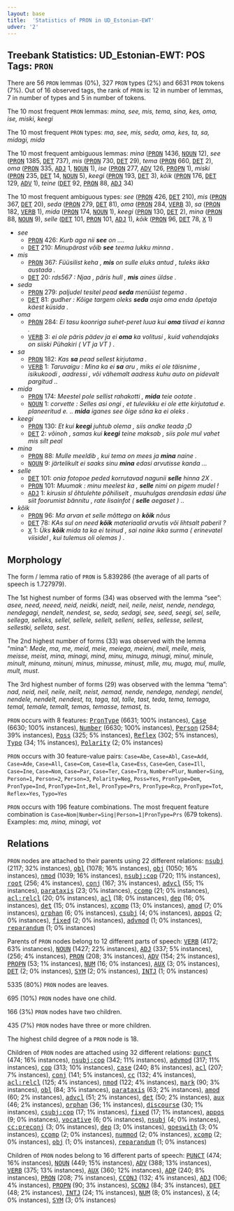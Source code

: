 ```yaml
---
layout: base
title:  'Statistics of PRON in UD_Estonian-EWT'
udver: '2'
---
```


## Treebank Statistics: UD_Estonian-EWT: POS Tags: `PRON`

There are 56 `PRON` lemmas (0%), 327 `PRON` types (2%) and 6631 `PRON` tokens (7%).
Out of 16 observed tags, the rank of `PRON` is: 12 in number of lemmas, 7 in number of types and 5 in number of tokens.

The 10 most frequent `PRON` lemmas: <em>mina, see, mis, tema, sina, kes, oma, ise, miski, keegi</em>

The 10 most frequent `PRON` types:  <em>ma, see, mis, seda, oma, kes, ta, sa, midagi, mida</em>

The 10 most frequent ambiguous lemmas: <em>mina</em> (<tt><a href="et_ewt-pos-PRON.html">PRON</a></tt> 1436, <tt><a href="et_ewt-pos-NOUN.html">NOUN</a></tt> 12), <em>see</em> (<tt><a href="et_ewt-pos-PRON.html">PRON</a></tt> 1385, <tt><a href="et_ewt-pos-DET.html">DET</a></tt> 737), <em>mis</em> (<tt><a href="et_ewt-pos-PRON.html">PRON</a></tt> 730, <tt><a href="et_ewt-pos-DET.html">DET</a></tt> 29), <em>tema</em> (<tt><a href="et_ewt-pos-PRON.html">PRON</a></tt> 660, <tt><a href="et_ewt-pos-DET.html">DET</a></tt> 2), <em>oma</em> (<tt><a href="et_ewt-pos-PRON.html">PRON</a></tt> 335, <tt><a href="et_ewt-pos-ADJ.html">ADJ</a></tt> 1, <tt><a href="et_ewt-pos-NOUN.html">NOUN</a></tt> 1), <em>ise</em> (<tt><a href="et_ewt-pos-PRON.html">PRON</a></tt> 277, <tt><a href="et_ewt-pos-ADV.html">ADV</a></tt> 126, <tt><a href="et_ewt-pos-PROPN.html">PROPN</a></tt> 1), <em>miski</em> (<tt><a href="et_ewt-pos-PRON.html">PRON</a></tt> 235, <tt><a href="et_ewt-pos-DET.html">DET</a></tt> 14, <tt><a href="et_ewt-pos-NOUN.html">NOUN</a></tt> 5), <em>keegi</em> (<tt><a href="et_ewt-pos-PRON.html">PRON</a></tt> 193, <tt><a href="et_ewt-pos-DET.html">DET</a></tt> 3), <em>kõik</em> (<tt><a href="et_ewt-pos-PRON.html">PRON</a></tt> 176, <tt><a href="et_ewt-pos-DET.html">DET</a></tt> 129, <tt><a href="et_ewt-pos-ADV.html">ADV</a></tt> 1), <em>teine</em> (<tt><a href="et_ewt-pos-DET.html">DET</a></tt> 92, <tt><a href="et_ewt-pos-PRON.html">PRON</a></tt> 88, <tt><a href="et_ewt-pos-ADJ.html">ADJ</a></tt> 34)

The 10 most frequent ambiguous types:  <em>see</em> (<tt><a href="et_ewt-pos-PRON.html">PRON</a></tt> 426, <tt><a href="et_ewt-pos-DET.html">DET</a></tt> 210), <em>mis</em> (<tt><a href="et_ewt-pos-PRON.html">PRON</a></tt> 367, <tt><a href="et_ewt-pos-DET.html">DET</a></tt> 20), <em>seda</em> (<tt><a href="et_ewt-pos-PRON.html">PRON</a></tt> 279, <tt><a href="et_ewt-pos-DET.html">DET</a></tt> 81), <em>oma</em> (<tt><a href="et_ewt-pos-PRON.html">PRON</a></tt> 284, <tt><a href="et_ewt-pos-VERB.html">VERB</a></tt> 3), <em>sa</em> (<tt><a href="et_ewt-pos-PRON.html">PRON</a></tt> 182, <tt><a href="et_ewt-pos-VERB.html">VERB</a></tt> 1), <em>mida</em> (<tt><a href="et_ewt-pos-PRON.html">PRON</a></tt> 174, <tt><a href="et_ewt-pos-NOUN.html">NOUN</a></tt> 1), <em>keegi</em> (<tt><a href="et_ewt-pos-PRON.html">PRON</a></tt> 130, <tt><a href="et_ewt-pos-DET.html">DET</a></tt> 2), <em>mina</em> (<tt><a href="et_ewt-pos-PRON.html">PRON</a></tt> 88, <tt><a href="et_ewt-pos-NOUN.html">NOUN</a></tt> 9), <em>selle</em> (<tt><a href="et_ewt-pos-DET.html">DET</a></tt> 101, <tt><a href="et_ewt-pos-PRON.html">PRON</a></tt> 101, <tt><a href="et_ewt-pos-ADJ.html">ADJ</a></tt> 1), <em>kõik</em> (<tt><a href="et_ewt-pos-PRON.html">PRON</a></tt> 96, <tt><a href="et_ewt-pos-DET.html">DET</a></tt> 78, <tt><a href="et_ewt-pos-X.html">X</a></tt> 1)


* <em>see</em>
  * <tt><a href="et_ewt-pos-PRON.html">PRON</a></tt> 426: <em>Kurb aga nii <b>see</b> on ....</em>
  * <tt><a href="et_ewt-pos-DET.html">DET</a></tt> 210: <em>Minupärast võib <b>see</b> teema lukku minna .</em>
* <em>mis</em>
  * <tt><a href="et_ewt-pos-PRON.html">PRON</a></tt> 367: <em>Füüsilist keha , <b>mis</b> on sulle eluks antud , tuleks ikka austada .</em>
  * <tt><a href="et_ewt-pos-DET.html">DET</a></tt> 20: <em>rds567 : Njaa , päris hull , <b>mis</b> aines üldse .</em>
* <em>seda</em>
  * <tt><a href="et_ewt-pos-PRON.html">PRON</a></tt> 279: <em>paljudel tesitel pead <b>seda</b> menüüst tegema .</em>
  * <tt><a href="et_ewt-pos-DET.html">DET</a></tt> 81: <em>gudher : Kõige targem oleks <b>seda</b> asja oma enda õpetaja käest küsida .</em>
* <em>oma</em>
  * <tt><a href="et_ewt-pos-PRON.html">PRON</a></tt> 284: <em>Ei tasu koonriga suhet-peret luua kui <b>oma</b> tiivad ei kanna .</em>
  * <tt><a href="et_ewt-pos-VERB.html">VERB</a></tt> 3: <em>ei ole päris pädev ja ei <b>oma</b> ka volitusi , kuid vahendajaks on siiski Pühakiri ( VT ja VT ) .</em>
* <em>sa</em>
  * <tt><a href="et_ewt-pos-PRON.html">PRON</a></tt> 182: <em>Kas <b>sa</b> pead sellest kirjutama .</em>
  * <tt><a href="et_ewt-pos-VERB.html">VERB</a></tt> 1: <em>Taruvaigu : Mina ka ei <b>sa</b> aru , miks ei ole täisnime , isikukoodi , aadressi , või vähemalt aadress kuhu auto on pidevalt pargitud ..</em>
* <em>mida</em>
  * <tt><a href="et_ewt-pos-PRON.html">PRON</a></tt> 174: <em>Meestel pole sellist rahakotti , <b>mida</b> teie ootate .</em>
  * <tt><a href="et_ewt-pos-NOUN.html">NOUN</a></tt> 1: <em>corvette : Selles asi ongi , et tulevikku ei ole ette kirjutatud e. planeeritud e. .. <b>mida</b> iganes see õige sõna ka ei oleks .</em>
* <em>keegi</em>
  * <tt><a href="et_ewt-pos-PRON.html">PRON</a></tt> 130: <em>Et kui <b>keegi</b> juhtub olema , siis andke teada ;D</em>
  * <tt><a href="et_ewt-pos-DET.html">DET</a></tt> 2: <em>võinoh , samas kui <b>keegi</b> teine maksab , siis pole mul vahet mis silt peal</em>
* <em>mina</em>
  * <tt><a href="et_ewt-pos-PRON.html">PRON</a></tt> 88: <em>Mulle meeldib , kui tema on mees ja <b>mina</b> naine .</em>
  * <tt><a href="et_ewt-pos-NOUN.html">NOUN</a></tt> 9: <em>järtelikult ei saaks sinu <b>mina</b> edasi arvutisse kanda ...</em>
* <em>selle</em>
  * <tt><a href="et_ewt-pos-DET.html">DET</a></tt> 101: <em>onia fotopoe peded korrutavad nagunii <b>selle</b> hinna 2X .</em>
  * <tt><a href="et_ewt-pos-PRON.html">PRON</a></tt> 101: <em>Muumak : minu meelest ka , <b>selle</b> nimi on pigem mudel !</em>
  * <tt><a href="et_ewt-pos-ADJ.html">ADJ</a></tt> 1: <em>kirusin sl õhtulehte põhiliselt , muuhulgas arendasin edasi ühe siit foorumist bännitu , rate lisainfot ( <b>selle</b> aegaset ) ..</em>
* <em>kõik</em>
  * <tt><a href="et_ewt-pos-PRON.html">PRON</a></tt> 96: <em>Ma arvan et selle mõttega on <b>kõik</b> nõus</em>
  * <tt><a href="et_ewt-pos-DET.html">DET</a></tt> 78: <em>KAs sul on need <b>kõik</b> materiaalid arvutis või lihtsalt paberil ?</em>
  * <tt><a href="et_ewt-pos-X.html">X</a></tt> 1: <em>Üks <b>kõik</b> mida ta ka ei teinud , sai naine ikka surma ( erinevatel viisidel , kui tulemus oli olemas ) .</em>

## Morphology

The form / lemma ratio of `PRON` is 5.839286 (the average of all parts of speech is 1.727979).

The 1st highest number of forms (34) was observed with the lemma “see”: <em>asee, need, neeed, neid, neidki, neidt, neil, neile, neist, nende, nendega, nendegagi, nendelt, nendest, se, seda, sedagi, see, seed, seegi, sel, selle, sellega, selleks, sellel, sellele, sellelt, selleni, selles, sellesse, sellest, sellestki, selleta, sest</em>.

The 2nd highest number of forms (33) was observed with the lemma “mina”: <em>Mede, ma, me, meid, meie, meiega, meieni, meil, meile, meis, meisse, meist, mina, minagi, mind, minu, minuga, minugi, minul, minule, minult, minuna, minuni, minus, minusse, minust, mlle, mu, muga, mul, mulle, mult, must</em>.

The 3rd highest number of forms (29) was observed with the lemma “tema”: <em>nad, neid, neil, neile, neilt, neist, nemad, nende, nendega, nendegi, nendel, nendele, nendelt, nendest, ta, taga, tal, talle, tast, teda, tema, temaga, temal, temale, temalt, temas, temasse, temast, ts</em>.

`PRON` occurs with 8 features: <tt><a href="et_ewt-feat-PronType.html">PronType</a></tt> (6631; 100% instances), <tt><a href="et_ewt-feat-Case.html">Case</a></tt> (6630; 100% instances), <tt><a href="et_ewt-feat-Number.html">Number</a></tt> (6630; 100% instances), <tt><a href="et_ewt-feat-Person.html">Person</a></tt> (2584; 39% instances), <tt><a href="et_ewt-feat-Poss.html">Poss</a></tt> (325; 5% instances), <tt><a href="et_ewt-feat-Reflex.html">Reflex</a></tt> (302; 5% instances), <tt><a href="et_ewt-feat-Typo.html">Typo</a></tt> (34; 1% instances), <tt><a href="et_ewt-feat-Polarity.html">Polarity</a></tt> (2; 0% instances)

`PRON` occurs with 30 feature-value pairs: `Case=Abe`, `Case=Abl`, `Case=Add`, `Case=Ade`, `Case=All`, `Case=Com`, `Case=Ela`, `Case=Ess`, `Case=Gen`, `Case=Ill`, `Case=Ine`, `Case=Nom`, `Case=Par`, `Case=Ter`, `Case=Tra`, `Number=Plur`, `Number=Sing`, `Person=1`, `Person=2`, `Person=3`, `Polarity=Neg`, `Poss=Yes`, `PronType=Dem`, `PronType=Ind`, `PronType=Int,Rel`, `PronType=Prs`, `PronType=Rcp`, `PronType=Tot`, `Reflex=Yes`, `Typo=Yes`

`PRON` occurs with 196 feature combinations.
The most frequent feature combination is `Case=Nom|Number=Sing|Person=1|PronType=Prs` (679 tokens).
Examples: <em>ma, mina, minagi, vot</em>


## Relations

`PRON` nodes are attached to their parents using 22 different relations: <tt><a href="et_ewt-dep-nsubj.html">nsubj</a></tt> (2117; 32% instances), <tt><a href="et_ewt-dep-obl.html">obl</a></tt> (1078; 16% instances), <tt><a href="et_ewt-dep-obj.html">obj</a></tt> (1050; 16% instances), <tt><a href="et_ewt-dep-nmod.html">nmod</a></tt> (1039; 16% instances), <tt><a href="et_ewt-dep-nsubj-cop.html">nsubj:cop</a></tt> (720; 11% instances), <tt><a href="et_ewt-dep-root.html">root</a></tt> (256; 4% instances), <tt><a href="et_ewt-dep-conj.html">conj</a></tt> (167; 3% instances), <tt><a href="et_ewt-dep-advcl.html">advcl</a></tt> (55; 1% instances), <tt><a href="et_ewt-dep-parataxis.html">parataxis</a></tt> (23; 0% instances), <tt><a href="et_ewt-dep-ccomp.html">ccomp</a></tt> (21; 0% instances), <tt><a href="et_ewt-dep-acl-relcl.html">acl:relcl</a></tt> (20; 0% instances), <tt><a href="et_ewt-dep-acl.html">acl</a></tt> (18; 0% instances), <tt><a href="et_ewt-dep-dep.html">dep</a></tt> (16; 0% instances), <tt><a href="et_ewt-dep-det.html">det</a></tt> (15; 0% instances), <tt><a href="et_ewt-dep-xcomp.html">xcomp</a></tt> (13; 0% instances), <tt><a href="et_ewt-dep-amod.html">amod</a></tt> (7; 0% instances), <tt><a href="et_ewt-dep-orphan.html">orphan</a></tt> (6; 0% instances), <tt><a href="et_ewt-dep-csubj.html">csubj</a></tt> (4; 0% instances), <tt><a href="et_ewt-dep-appos.html">appos</a></tt> (2; 0% instances), <tt><a href="et_ewt-dep-fixed.html">fixed</a></tt> (2; 0% instances), <tt><a href="et_ewt-dep-advmod.html">advmod</a></tt> (1; 0% instances), <tt><a href="et_ewt-dep-reparandum.html">reparandum</a></tt> (1; 0% instances)

Parents of `PRON` nodes belong to 12 different parts of speech: <tt><a href="et_ewt-pos-VERB.html">VERB</a></tt> (4172; 63% instances), <tt><a href="et_ewt-pos-NOUN.html">NOUN</a></tt> (1427; 22% instances), <tt><a href="et_ewt-pos-ADJ.html">ADJ</a></tt> (337; 5% instances),  (256; 4% instances), <tt><a href="et_ewt-pos-PRON.html">PRON</a></tt> (208; 3% instances), <tt><a href="et_ewt-pos-ADV.html">ADV</a></tt> (154; 2% instances), <tt><a href="et_ewt-pos-PROPN.html">PROPN</a></tt> (53; 1% instances), <tt><a href="et_ewt-pos-NUM.html">NUM</a></tt> (16; 0% instances), <tt><a href="et_ewt-pos-AUX.html">AUX</a></tt> (3; 0% instances), <tt><a href="et_ewt-pos-DET.html">DET</a></tt> (2; 0% instances), <tt><a href="et_ewt-pos-SYM.html">SYM</a></tt> (2; 0% instances), <tt><a href="et_ewt-pos-INTJ.html">INTJ</a></tt> (1; 0% instances)

5335 (80%) `PRON` nodes are leaves.

695 (10%) `PRON` nodes have one child.

166 (3%) `PRON` nodes have two children.

435 (7%) `PRON` nodes have three or more children.

The highest child degree of a `PRON` node is 18.

Children of `PRON` nodes are attached using 32 different relations: <tt><a href="et_ewt-dep-punct.html">punct</a></tt> (474; 16% instances), <tt><a href="et_ewt-dep-nsubj-cop.html">nsubj:cop</a></tt> (342; 11% instances), <tt><a href="et_ewt-dep-advmod.html">advmod</a></tt> (317; 11% instances), <tt><a href="et_ewt-dep-cop.html">cop</a></tt> (313; 10% instances), <tt><a href="et_ewt-dep-case.html">case</a></tt> (240; 8% instances), <tt><a href="et_ewt-dep-acl.html">acl</a></tt> (207; 7% instances), <tt><a href="et_ewt-dep-conj.html">conj</a></tt> (141; 5% instances), <tt><a href="et_ewt-dep-cc.html">cc</a></tt> (132; 4% instances), <tt><a href="et_ewt-dep-acl-relcl.html">acl:relcl</a></tt> (125; 4% instances), <tt><a href="et_ewt-dep-nmod.html">nmod</a></tt> (122; 4% instances), <tt><a href="et_ewt-dep-mark.html">mark</a></tt> (90; 3% instances), <tt><a href="et_ewt-dep-obl.html">obl</a></tt> (84; 3% instances), <tt><a href="et_ewt-dep-parataxis.html">parataxis</a></tt> (63; 2% instances), <tt><a href="et_ewt-dep-amod.html">amod</a></tt> (60; 2% instances), <tt><a href="et_ewt-dep-advcl.html">advcl</a></tt> (51; 2% instances), <tt><a href="et_ewt-dep-det.html">det</a></tt> (50; 2% instances), <tt><a href="et_ewt-dep-aux.html">aux</a></tt> (46; 2% instances), <tt><a href="et_ewt-dep-orphan.html">orphan</a></tt> (36; 1% instances), <tt><a href="et_ewt-dep-discourse.html">discourse</a></tt> (30; 1% instances), <tt><a href="et_ewt-dep-csubj-cop.html">csubj:cop</a></tt> (17; 1% instances), <tt><a href="et_ewt-dep-fixed.html">fixed</a></tt> (17; 1% instances), <tt><a href="et_ewt-dep-appos.html">appos</a></tt> (9; 0% instances), <tt><a href="et_ewt-dep-vocative.html">vocative</a></tt> (6; 0% instances), <tt><a href="et_ewt-dep-nsubj.html">nsubj</a></tt> (4; 0% instances), <tt><a href="et_ewt-dep-cc-preconj.html">cc:preconj</a></tt> (3; 0% instances), <tt><a href="et_ewt-dep-dep.html">dep</a></tt> (3; 0% instances), <tt><a href="et_ewt-dep-goeswith.html">goeswith</a></tt> (3; 0% instances), <tt><a href="et_ewt-dep-ccomp.html">ccomp</a></tt> (2; 0% instances), <tt><a href="et_ewt-dep-nummod.html">nummod</a></tt> (2; 0% instances), <tt><a href="et_ewt-dep-xcomp.html">xcomp</a></tt> (2; 0% instances), <tt><a href="et_ewt-dep-obj.html">obj</a></tt> (1; 0% instances), <tt><a href="et_ewt-dep-reparandum.html">reparandum</a></tt> (1; 0% instances)

Children of `PRON` nodes belong to 16 different parts of speech: <tt><a href="et_ewt-pos-PUNCT.html">PUNCT</a></tt> (474; 16% instances), <tt><a href="et_ewt-pos-NOUN.html">NOUN</a></tt> (449; 15% instances), <tt><a href="et_ewt-pos-ADV.html">ADV</a></tt> (388; 13% instances), <tt><a href="et_ewt-pos-VERB.html">VERB</a></tt> (375; 13% instances), <tt><a href="et_ewt-pos-AUX.html">AUX</a></tt> (360; 12% instances), <tt><a href="et_ewt-pos-ADP.html">ADP</a></tt> (240; 8% instances), <tt><a href="et_ewt-pos-PRON.html">PRON</a></tt> (208; 7% instances), <tt><a href="et_ewt-pos-CCONJ.html">CCONJ</a></tt> (132; 4% instances), <tt><a href="et_ewt-pos-ADJ.html">ADJ</a></tt> (106; 4% instances), <tt><a href="et_ewt-pos-PROPN.html">PROPN</a></tt> (90; 3% instances), <tt><a href="et_ewt-pos-SCONJ.html">SCONJ</a></tt> (84; 3% instances), <tt><a href="et_ewt-pos-DET.html">DET</a></tt> (48; 2% instances), <tt><a href="et_ewt-pos-INTJ.html">INTJ</a></tt> (24; 1% instances), <tt><a href="et_ewt-pos-NUM.html">NUM</a></tt> (8; 0% instances), <tt><a href="et_ewt-pos-X.html">X</a></tt> (4; 0% instances), <tt><a href="et_ewt-pos-SYM.html">SYM</a></tt> (3; 0% instances)

